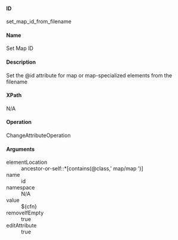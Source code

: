 #### ID
set_map_id_from_filename

#### Name
Set Map ID

#### Description
Set the @id attribute for map or map-specialized elements from the filename

#### XPath
N/A

#### Operation
ChangeAttributeOperation

#### Arguments
<dl>
    <dt>elementLocation</dt>
    <dd>ancestor-or-self::*[contains(@class,' map/map ')]</dd>
    <dt>name</dt>
    <dd>id</dd>
    <dt>namespace</dt>
    <dd>N/A</dd>
    <dt>value</dt>
    <dd>${cfn}</dd>
    <dt>removeIfEmpty</dt>
    <dd>true</dd>
    <dt>editAttribute</dt>
    <dd>true</dd>
</dl>
